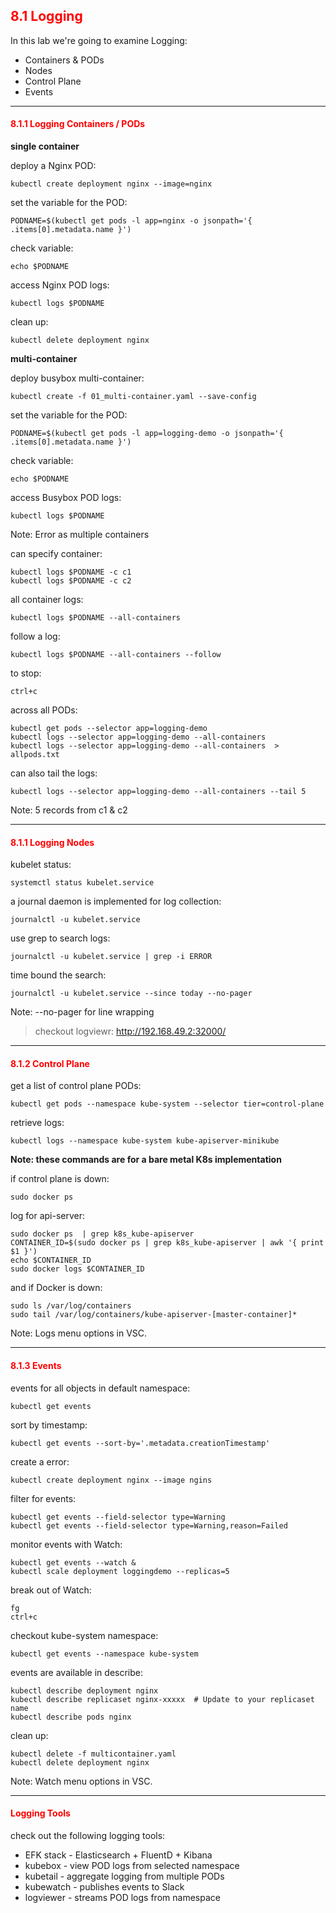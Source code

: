## <font color='red'> 8.1 Logging </font>

In this lab we're going to examine Logging:
* Containers & PODs
* Nodes
* Control Plane
* Events

---

#### <font color='red'> 8.1.1 Logging Containers / PODs </font>
**single container**  

deploy a Nginx POD:
```
kubectl create deployment nginx --image=nginx
```
set the variable for the POD:
```
PODNAME=$(kubectl get pods -l app=nginx -o jsonpath='{ .items[0].metadata.name }')
```
check variable:
```
echo $PODNAME
```
access Nginx POD logs:
```
kubectl logs $PODNAME
```
clean up:
```
kubectl delete deployment nginx
```  

**multi-container**  

deploy busybox multi-container:
```  
kubectl create -f 01_multi-container.yaml --save-config
``` 
set the variable for the POD:
```
PODNAME=$(kubectl get pods -l app=logging-demo -o jsonpath='{ .items[0].metadata.name }')
``` 
check variable:
```
echo $PODNAME
```
access Busybox POD logs:
```
kubectl logs $PODNAME
```
Note: Error as multiple containers  

can specify container:
```
kubectl logs $PODNAME -c c1
kubectl logs $PODNAME -c c2
```
all container logs:
```
kubectl logs $PODNAME --all-containers
```
follow a log:
```
kubectl logs $PODNAME --all-containers --follow
```
to stop:
```
ctrl+c
```
across all PODs:
```
kubectl get pods --selector app=logging-demo
kubectl logs --selector app=logging-demo --all-containers 
kubectl logs --selector app=logging-demo --all-containers  > allpods.txt
```
can also tail the logs:
```
kubectl logs --selector app=logging-demo --all-containers --tail 5
```
Note: 5 records from c1 & c2

---

#### <font color='red'> 8.1.1 Logging Nodes </font>
kubelet status:
```
systemctl status kubelet.service
```
a journal daemon is implemented for log collection:
```
journalctl -u kubelet.service
```
use grep to search logs:
```
journalctl -u kubelet.service | grep -i ERROR
```
time bound the search:
```
journalctl -u kubelet.service --since today --no-pager
```
Note: --no-pager for line wrapping

> checkout logviewr: http://192.168.49.2:32000/

---

#### <font color='red'> 8.1.2 Control Plane </font>
get a list of control plane PODs:
```
kubectl get pods --namespace kube-system --selector tier=control-plane
```
retrieve logs:
```
kubectl logs --namespace kube-system kube-apiserver-minikube
```
**Note: these commands are for a bare metal K8s implementation**

if control plane is down:
```
sudo docker ps
```
log for api-server:
```
sudo docker ps  | grep k8s_kube-apiserver
CONTAINER_ID=$(sudo docker ps | grep k8s_kube-apiserver | awk '{ print $1 }')
echo $CONTAINER_ID
sudo docker logs $CONTAINER_ID
```
and if Docker is down:
```
sudo ls /var/log/containers
sudo tail /var/log/containers/kube-apiserver-[master-container]*
```
Note: Logs menu options in VSC. 

---

#### <font color='red'> 8.1.3 Events </font>
events for all objects in default namespace:
```
kubectl get events 
```
sort by timestamp:
```
kubectl get events --sort-by='.metadata.creationTimestamp'
```
create a error:
```
kubectl create deployment nginx --image ngins
```
filter for events:
```
kubectl get events --field-selector type=Warning
kubectl get events --field-selector type=Warning,reason=Failed
```
monitor events with Watch:
```
kubectl get events --watch &
kubectl scale deployment loggingdemo --replicas=5
```
break out of Watch:
```
fg
ctrl+c
```
checkout kube-system namespace:
```
kubectl get events --namespace kube-system
```
events are available in describe:
```
kubectl describe deployment nginx
kubectl describe replicaset nginx-xxxxx  # Update to your replicaset name
kubectl describe pods nginx
```
clean up:
```
kubectl delete -f multicontainer.yaml
kubectl delete deployment nginx
```
Note: Watch menu options in VSC.

---

#### <font color='red'> Logging Tools </font>
check out the following logging tools:
* EFK stack - Elasticsearch + FluentD + Kibana
* kubebox  - view POD logs from selected namespace
* kubetail - aggregate logging from multiple PODs
* kubewatch - publishes events to Slack
* logviewer - streams POD logs from namespace